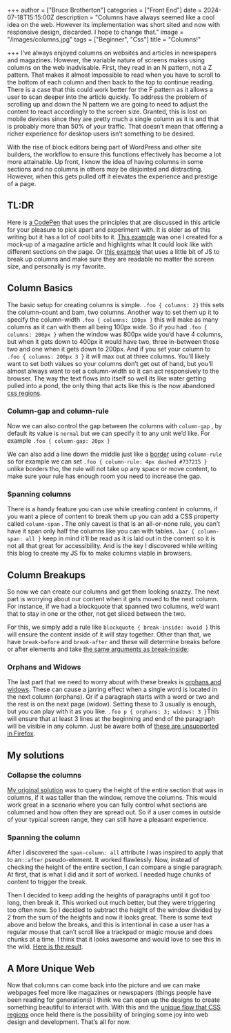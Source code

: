 +++
author = ["Bruce Brotherton"]
categories = ["Front End"]
date = 2024-07-18T15:15:00Z
description = "Columns have always seemed like a cool idea on the web. However its implementation was short sited and now with responsive design, discarded. I hope to change that."
image = "/images/columns.jpg"
tags = ["Beginner", "Css"]
title = "Columns!"

+++
I’ve always enjoyed columns on websites and articles in newspapers and magazines. However, the variable nature of screens makes using columns on the web inadvisable. First, they read in an N pattern, not a Z pattern. That makes it almost impossible to read when you have to scroll to the bottom of each column and then back to the top to continue reading. There is a case that this could work better for the F pattern as it allows a user to scan deeper into the article quickly. To address the problem of scrolling up and down the N pattern we are going to need to adjust the content to react accordingly to the screen size. Granted, this is lost on mobile devices since they are pretty much a single column as it is and that is probably more than 50% of your traffic. That doesn’t mean that offering a richer experience for desktop users isn’t something to be desired. 

With the rise of block editors being part of WordPress and other site builders, the workflow to ensure this functions effectively has become a lot more attainable. Up front, I know the idea of having columns in some sections and no columns in others may be disjointed and distracting. However, when this gets pulled off it elevates the experience and prestige of a page. 

## TL:DR

Here is [a CodePen](https://codepen.io/brucebrotherton/full/yEGozE) that uses the principles that are discussed in this article for your pleasure to pick apart and experiment with. It is older as of this writing but it has a lot of cool bits to it. [This example](https://codepen.io/brucebrotherton/pen/zLowXR/68d0d3bc11301c1666db6296a6d51cf7) was one I created for a mock-up of a magazine article and highlights what It could look like with different sections on the page. Or [this example](https://codepen.io/brucebrotherton/pen/vYwMRxo) that uses a little bit of JS to break up columns and make sure they are readable no matter the screen size, and personally is my favorite.

## Column Basics

The basic setup for creating columns is simple. `.foo { columns: 2}` this sets the column-count and bam, two columns. Another way to set them up it to specify the column-width `.foo { columns: 100px }` this will make as many columns as it can with them all being 100px wide. So if you had `.foo { columns: 200px }` when the window was 800px wide you’d have 4 columns, but when it gets down to 400px it would have two, three in-between those two and one when it gets down to 200px. And if you set your column to `.foo { columns: 200px 3 }` it will max out at three columns.  You’ll likely want to set both values so your columns don’t get out of hand, but you’ll almost always want to set a column-width so it can act responsively to the browser. The way the text flows into itself so well its like water getting pulled into a pond, the only thing that acts like this is the now abandoned [css regions](https://www.brucebrotherton.com/blog/css-regions/).

### Column-gap and column-rule

Now we can also control the gap between the columns with `column-gap` , by default its value is `normal` but we can specify it to any unit we’d like. For example `.foo { column-gap: 20px }`

We can also add a line down the middle just like a [border](https://www.brucebrotherton.com/blog/box-model-borders/) using `column-rule` so for example we can set `.foo { column-rule: 4px dashed #737215 }` unlike borders tho, the rule will not take up any space or move content, to make sure your rule has enough room you need to increase the gap.

### Spanning columns

There is a handy feature you can use while creating content in columns, if you want a piece of content to break them up you can add a CSS property called `column-span` . The only caveat is that is an all-or-none rule, you can’t have it span only half the columns like you can with tables. `.bar { column-span: all }` keep in mind it’ll be read as it is laid out in the content so it is not all that great for accessibility. And is the key I discovered while writing this blog to create my JS fix to make columns viable in browsers.

## Column Breakups

So now we can create our columns and get them looking snazzy. The next part is worrying about our content when it gets moved to the next column. For instance, if we had a blockquote that spanned two columns, we’d want that to stay in one or the other, not get sliced between the two. 

For this, we simply add a rule like `blockquote { break-inside: avoid }` this will ensure the content inside of it will stay together. Other than that, we have `break-before` and `break-after` and these will determine breaks before or after elements and take [the same arguments as break-inside](https://developer.mozilla.org/en-US/docs/Web/CSS/CSS_multicol_layout/Handling_content_breaks_in_multicol_layout);

### Orphans and Widows

The last part that we need to worry about with these breaks is [orphans and widows](https://designshack.net/articles/typography/widow-typography/). These can cause a jarring effect when a single word is located in the next column (orphans). Or if a paragraph starts with a word or two and the rest is on the next page (widow). Setting these to 3 usually is enough, but you can play with it as you like. `.foo p { orphans: 3; widows: 3 }`This will ensure that at least 3 lines at the beginning and end of the paragraph will be visible in any column.  Just be aware both of [these are unsupported in Firefox](https://caniuse.com/?search=orphans).

## My solutions

### Collapse the columns

[My original solution](https://codepen.io/brucebrotherton/pen/yEGozE) was to query the height of the entire section that was in columns, if it was taller than the window, remove the columns. This would work great in a scenario where you can fully control what sections are columned and how often they are spread out. So if a user comes in outside of your typical screen range, they can still have a pleasant experience. 

### Spanning the column

After I discovered the `span-column: all` attribute I was inspired to apply that to an`::after` pseudo-element. It worked flawlessly. Now, instead of checking the height of the entire section, I can compare a single paragraph. At first, that is what I did and it sort of worked. I needed huge chunks of content to trigger the break.

Then I decided to keep adding the heights of paragraphs until it got too long, then break it. This worked out much better, but they were triggering too often now. So I decided to subtract the height of the window divided by 2 from the sum of the heights and now it looks great. There is some text above and below the breaks, and this is intentional in case a user has a regular mouse that can’t scroll like a trackpad or magic mouse and does chunks at a time. I think that it looks awesome and would love to see this in the wild. [Here is the result](https://codepen.io/brucebrotherton/pen/vYwMRxo). 

## A More Unique Web

Now that columns can come back into the picture and we can make webpages feel more like magazines or newspapers (things people have been reading for generations) I think we can open up the designs to create something beautiful to interact with. With this and the [unique flow that CSS regions](https://www.brucebrotherton.com/blog/css-regions/) once held there is the possibility of bringing some joy into web design and development. That’s all for now.